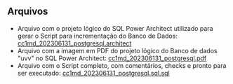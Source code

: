 ## Arquivos
* Arquivo com o projeto lógico do SQL Power Architect utilizado para gerar o Script para incrementação do Banco de Dados: [cc1md_202306131_postgresql.architect](https://github.com/HenriqueOrlette/uvv_bd1_cc1md/blob/main/pset1/cc1md_202306131_postgresql.architect)
* Arquivo com a imagem em PDF do projeto lógico do Banco de dados "uvv" no SQL Power Architect: [cc1md_202306131_postgresql.pdf](https://github.com/HenriqueOrlette/uvv_bd1_cc1md/blob/main/pset1/cc1md_202306131_postgresql.pdf)
* Arquivo com o Script completo, com comentários, checks e pronto para ser executado: [cc1md_202306131_postgresql.sql.sql](https://github.com/HenriqueOrlette/uvv_bd1_cc1md/blob/main/pset1/cc1md_202306131_postgresql.sql.sql)
